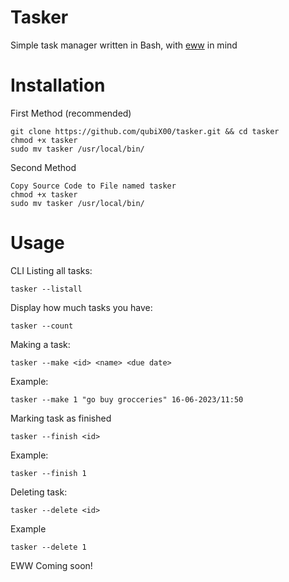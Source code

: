 # Tasker
Simple task manager written in Bash, with [eww](https://github.com/elkowar/eww) in mind

# Installation
First Method (recommended)
```
git clone https://github.com/qubiX00/tasker.git && cd tasker
chmod +x tasker
sudo mv tasker /usr/local/bin/
```
Second Method
```
Copy Source Code to File named tasker 
chmod +x tasker
sudo mv tasker /usr/local/bin/
```

# Usage
CLI
Listing all tasks:
```
tasker --listall
```
Display how much tasks you have:
```
tasker --count
```
Making a task:
```
tasker --make <id> <name> <due date>
```
Example:
```
tasker --make 1 "go buy grocceries" 16-06-2023/11:50
```
Marking task as finished
```
tasker --finish <id>
```
Example:
```
tasker --finish 1
```
Deleting task:
```
tasker --delete <id>
```
Example
```
tasker --delete 1
```
EWW
Coming soon!
